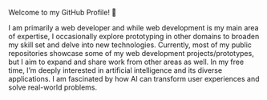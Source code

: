 Welcome to my GitHub Profile! 👋

I am primarily a web developer and while web development is my main area of expertise, I occasionally explore prototyping in other domains to broaden my skill set and delve into new technologies. Currently, most of my public repositories showcase some of my web development projects/prototypes, but I aim to expand and share work from other areas as well.
In my free time, I’m deeply interested in artificial intelligence and its diverse applications. I am fascinated by how AI can transform user experiences and solve real-world problems.
